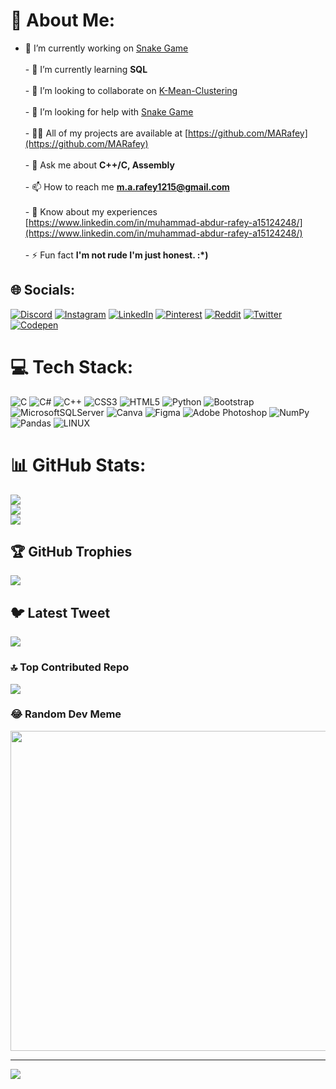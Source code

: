 # 💫 About Me:
- 🔭 I’m currently working on [Snake Game](https://github.com/MARafey/Snake-Game.git)<br><br>- 🌱 I’m currently learning **SQL**<br><br>- 👯 I’m looking to collaborate on [K-Mean-Clustering](https://github.com/ayra-alamdar/K-Mean-Clustering.git)<br><br>- 🤝 I’m looking for help with [Snake Game](https://github.com/MARafey/Snake-Game.git)<br><br>- 👨‍💻 All of my projects are available at [https://github.com/MARafey](https://github.com/MARafey)<br><br>- 💬 Ask me about **C++/C, Assembly**<br><br>- 📫 How to reach me **m.a.rafey1215@gmail.com**<br><br>- 📄 Know about my experiences [https://www.linkedin.com/in/muhammad-abdur-rafey-a15124248/](https://www.linkedin.com/in/muhammad-abdur-rafey-a15124248/)<br><br>- ⚡ Fun fact **I'm not rude I'm just honest. :*)**


## 🌐 Socials:
[![Discord](https://img.shields.io/badge/Discord-%237289DA.svg?logo=discord&logoColor=white)](https://discord.gg/#3824) [![Instagram](https://img.shields.io/badge/Instagram-%23E4405F.svg?logo=Instagram&logoColor=white)](https://instagram.com/https://www.instagram.com/muhammad._.abdur._.rafey/) [![LinkedIn](https://img.shields.io/badge/LinkedIn-%230077B5.svg?logo=linkedin&logoColor=white)](https://linkedin.com/in/https://www.linkedin.com/in/muhammad-abdur-rafey-a15124248/) [![Pinterest](https://img.shields.io/badge/Pinterest-%23E60023.svg?logo=Pinterest&logoColor=white)](https://pinterest.com/M.A.Rafey) [![Reddit](https://img.shields.io/badge/Reddit-%23FF4500.svg?logo=Reddit&logoColor=white)](https://reddit.com/user/idk_Rafey) [![Twitter](https://img.shields.io/badge/Twitter-%231DA1F2.svg?logo=Twitter&logoColor=white)](https://twitter.com/M_A_Rafey) [![Codepen](https://img.shields.io/badge/Codepen-000000?style=for-the-badge&logo=codepen&logoColor=white)](https://codepen.io/@MARafey) 

# 💻 Tech Stack:
![C](https://img.shields.io/badge/c-%2300599C.svg?style=for-the-badge&logo=c&logoColor=white) ![C#](https://img.shields.io/badge/c%23-%23239120.svg?style=for-the-badge&logo=c-sharp&logoColor=white) ![C++](https://img.shields.io/badge/c++-%2300599C.svg?style=for-the-badge&logo=c%2B%2B&logoColor=white) ![CSS3](https://img.shields.io/badge/css3-%231572B6.svg?style=for-the-badge&logo=css3&logoColor=white) ![HTML5](https://img.shields.io/badge/html5-%23E34F26.svg?style=for-the-badge&logo=html5&logoColor=white) ![Python](https://img.shields.io/badge/python-3670A0?style=for-the-badge&logo=python&logoColor=ffdd54) ![Bootstrap](https://img.shields.io/badge/bootstrap-%23563D7C.svg?style=for-the-badge&logo=bootstrap&logoColor=white) ![MicrosoftSQLServer](https://img.shields.io/badge/Microsoft%20SQL%20Sever-CC2927?style=for-the-badge&logo=microsoft%20sql%20server&logoColor=white) ![Canva](https://img.shields.io/badge/Canva-%2300C4CC.svg?style=for-the-badge&logo=Canva&logoColor=white) 	![Figma](https://img.shields.io/badge/figma-%23F24E1E.svg?style=for-the-badge&logo=figma&logoColor=white) ![Adobe Photoshop](https://img.shields.io/badge/adobephotoshop-%2331A8FF.svg?style=for-the-badge&logo=adobephotoshop&logoColor=white) ![NumPy](https://img.shields.io/badge/numpy-%23013243.svg?style=for-the-badge&logo=numpy&logoColor=white) ![Pandas](https://img.shields.io/badge/pandas-%23150458.svg?style=for-the-badge&logo=pandas&logoColor=white) ![LINUX](https://img.shields.io/badge/Linux-FCC624?style=for-the-badge&logo=linux&logoColor=black)
# 📊 GitHub Stats:
![](https://github-readme-stats.vercel.app/api?username=MARafey&theme=dark&hide_border=false&include_all_commits=false&count_private=false)<br/>
![](https://github-readme-streak-stats.herokuapp.com/?user=MARafey&theme=dark&hide_border=false)<br/>
![](https://github-readme-stats.vercel.app/api/top-langs/?username=MARafey&theme=dark&hide_border=false&include_all_commits=false&count_private=false&layout=compact)

## 🏆 GitHub Trophies
![](https://github-profile-trophy.vercel.app/?username=MARafey&theme=radical&no-frame=false&no-bg=false&margin-w=4)

## 🐦 Latest Tweet
[![](https://gtce.itsvg.in/api?username=M_A_Rafey)](https://github.com/VishwaGauravIn/github-twitter-card-embed)

### 🔝 Top Contributed Repo
![](https://github-contributor-stats.vercel.app/api?username=MARafey&limit=5&theme=dark&combine_all_yearly_contributions=true)

### 😂 Random Dev Meme
<img src="https://rm.up.railway.app/" width="512px"/>

---
[![](https://visitcount.itsvg.in/api?id=MARafey&icon=8&color=11)](https://visitcount.itsvg.in)

<!-- Proudly created with GPRM ( https://gprm.itsvg.in ) -->
